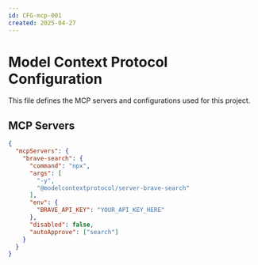 ```yaml
---
id: CFG-mcp-001
created: 2025-04-27
---
```


# Model Context Protocol Configuration <!-- SPEC-001 -->

This file defines the MCP servers and configurations used for this project.

## MCP Servers <!-- SPEC-002 -->

```json
{
  "mcpServers": {
    "brave-search": {
      "command": "npx",
      "args": [
        "-y",
        "@modelcontextprotocol/server-brave-search"
      ],
      "env": {
        "BRAVE_API_KEY": "YOUR_API_KEY_HERE"
      },
      "disabled": false,
      "autoApprove": ["search"]
    }
  }
}